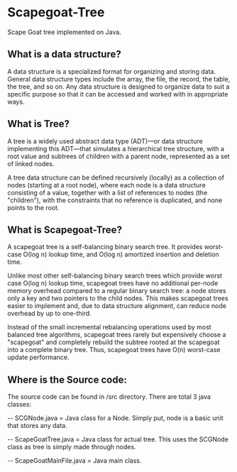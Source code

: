 # Scapegoat-Tree
Scape Goat tree implemented on Java.

## What is a data structure?
A data structure is a specialized format for organizing and storing data. General data structure types include the array, the file, the record, the table, the tree, and so on. Any data structure is designed to organize data to suit a specific purpose so that it can be accessed and worked with in appropriate ways.

## What is Tree?
A tree is a widely used abstract data type (ADT)—or data structure implementing this ADT—that simulates a hierarchical tree structure, with a root value and subtrees of children with a parent node, represented as a set of linked nodes.

A tree data structure can be defined recursively (locally) as a collection of nodes (starting at a root node), where each node is a data structure consisting of a value, together with a list of references to nodes (the "children"), with the constraints that no reference is duplicated, and none points to the root.

## What is Scapegoat-Tree?
A scapegoat tree is a self-balancing binary search tree. It provides worst-case O(log n) lookup time, and O(log n) amortized insertion and deletion time.

Unlike most other self-balancing binary search trees which provide worst case O(log n) lookup time, scapegoat trees have no additional per-node memory overhead compared to a regular binary search tree: a node stores only a key and two pointers to the child nodes. This makes scapegoat trees easier to implement and, due to data structure alignment, can reduce node overhead by up to one-third.

Instead of the small incremental rebalancing operations used by most balanced tree algorithms, scapegoat trees rarely but expensively choose a "scapegoat" and completely rebuild the subtree rooted at the scapegoat into a complete binary tree. Thus, scapegoat trees have O(n) worst-case update performance.

## Where is the Source code:
The source code can be found in /src directory. There are total 3 java classes:

-- SCGNode.java = Java class for a Node. Simply put, node is a basic unit that stores any data.

-- ScapeGoatTree.java = Java class for actual tree. This uses the SCGNode class as tree is simply made through nodes.

-- ScapeGoatMainFile.java = Java main class.
